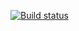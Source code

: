 [![Build status](https://ci.appveyor.com/api/projects/status/bvk159mftkf8nnm5?svg=true)](https://ci.appveyor.com/project/NadezhdaT87/cartbank)
